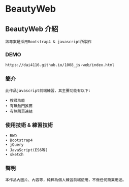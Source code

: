 # BeautyWeb

## BeautyWeb 介紹
```
該專案是採用Bootstrap4 & javascript所製作
```

### DEMO
```
https://dai4116.github.io/1008_js-web/index.html
```

### 簡介
```
此作品javascript前端練習，其主要功能有以下:

∙ 搜尋功能
∙ 有無熱門推薦
∙ 有無購買連結
```

### 使用技術 & 練習技術
```
∙ RWD
∙ Bootstrap4
∙ jQuery
∙ JavaScript(ES6等)
∙ sketch
```

### 聲明
```
本作品內圖片、內容等，純粹為個人練習前端使用，不做任何商業用途。
```
